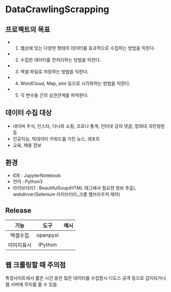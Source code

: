 # DataCrawlingScrapping
## 프로젝트의 목표
- 1. 웹상에 있는 다양한 형태의 데이터를 효과적으로 수집하는 방법을 익힌다.
- 2. 수집한 데이터를 전처리하는 방법을 익힌다.
- 3. 엑셀 파일로 저장하는 방법을 익힌다.
- 4. WordCloud, Map, plot 등으로 시각화하는 방법을 익힌다.
- 5. 각 변수들 간의 상관관계를 파악한다.

## 데이터 수집 대상
- 네이버 주식, 인스타, 다나와 쇼핑, 코로나 통계, 인터넷 강의 댓글, 청와대 국민청원 등
- 인공지능, 빅데이터 키워드를 가진 뉴스, 레포트
- 교육, 채용 정보

## 환경
- IDE : JupyterNotebook
- 언어 : Python3
- 라이브러리1 : BeautifulSoup(HTML 태그에서 필요한 정보 추출), webdriver(Selenium 라이브러리_크롬 웹브라우저 제어)

## Release
|기능|도구|예시|
|:--:|:--:|:--:|
|엑셀수집|openpyxl|
|이미지표시|IPython|

## 웹 크롤링할 때 주의점
특정사이트에서 짧은 시간 동안 많은 데이터를 수집할시 디도스 공격 등으로 감지되거나 웹 서버에 무리를 줄 수 있음.
